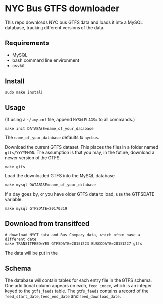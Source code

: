 # NYC Bus GTFS downloader

This repo downloads NYC bus GTFS data and loads it into a MySQL database, tracking different versions of the data.

## Requirements
* MySQL
* bash command line environment
* csvkit

## Install

`sudo make install`

## Usage

(If using a `~/.my.cnf` file, append `MYSQLFLAGS=` to all commands.)

```
make init DATABASE=name_of_your_database
```

The `name_of_your_database` defaults to `nycbus`.

Download the current GTFS dataset. This places the files in a folder named `gtfs/YYYYMMDD`. The assumption is that you may, in the future, download a newer version of the GTFS.
```
make gtfs
```

Load the downloaded GTFS into the MySQL database
```
make mysql DATABASE=name_of_your_database
```

If a day goes by, or you have older GTFS data to load, use the GTFSDATE variable:
```
make mysql GTFSDATE=20170319
```

## Download from transitfeed

````
# download NYCT data and Bus Company data, which often have a different date
make TRANSITFEED=YES GTFSDATE=20151223 BUSCODATE=20151227 gtfs
````

The data will be put in the 

## Schema

The database will contain tables for each entry file in the GTFS schema. One additional column appears on each, `feed_index`, which is an integer keyed to the `gtfs_feeds` table. The `gtfs_feeds` contains a record of the `feed_start_date`, `feed_end_date` and `feed_download_date`.
